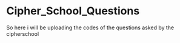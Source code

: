 # Cipher_School_Questions
So here i will be uploading the codes of the questions asked by the cipherschool
